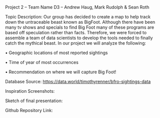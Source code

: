Project 2 – Team Name D3 – Andrew Haug, Mark Rudolph & Sean Roth

Topic Description:  Our group has decided to create a map to help track down the untraceable beast known as BigFoot. Although there have been many tv shows and specials to find Big Foot many of these programs are based off speculation rather than facts. Therefore, we were forced to assemble a team of data scientists to develop the tools needed to finally catch the mythical beast.  In our project we will analyze the following: 

•	Geographic locations of most reported sightings

•	Time of year of most occurrences 

•	Recommendation on where we will capture Big Foot!

Database Source:   https://data.world/timothyrenner/bfro-sightings-data 
 
Inspiration Screenshots:


   

Sketch of final presentation: 

 
Github Repository Link: 
